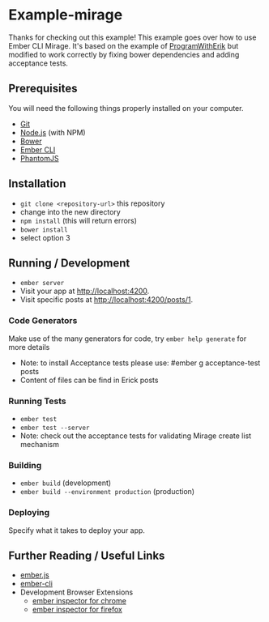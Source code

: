 # Example-mirage

Thanks for checking out this example! This example goes over how to use Ember CLI Mirage. It's based on the example of [ProgramWithErik](http://www.programwitherik.com) but modified to work correctly by fixing bower dependencies and adding acceptance tests.

## Prerequisites

You will need the following things properly installed on your computer.

* [Git](http://git-scm.com/)
* [Node.js](http://nodejs.org/) (with NPM)
* [Bower](http://bower.io/)
* [Ember CLI](http://www.ember-cli.com/)
* [PhantomJS](http://phantomjs.org/)

## Installation

* `git clone <repository-url>` this repository
* change into the new directory
* `npm install`   (this will return errors)
* `bower install`
*  select option 3

## Running / Development

* `ember server`
* Visit your app at [http://localhost:4200](http://localhost:4200).
* Visit specific posts at [http://localhost:4200/posts/1](http://localhost:4200/posts/1).

### Code Generators

Make use of the many generators for code, try `ember help generate` for more details
* Note:  to install Acceptance tests please use:   #ember g acceptance-test posts
* Content of files can be find in Erick posts

### Running Tests

* `ember test`
* `ember test --server`
*  Note:  check out the acceptance tests for validating Mirage create list mechanism

### Building

* `ember build` (development)
* `ember build --environment production` (production)

### Deploying

Specify what it takes to deploy your app.

## Further Reading / Useful Links

* [ember.js](http://emberjs.com/)
* [ember-cli](http://www.ember-cli.com/)
* Development Browser Extensions
  * [ember inspector for chrome](https://chrome.google.com/webstore/detail/ember-inspector/bmdblncegkenkacieihfhpjfppoconhi)
  * [ember inspector for firefox](https://addons.mozilla.org/en-US/firefox/addon/ember-inspector/)

